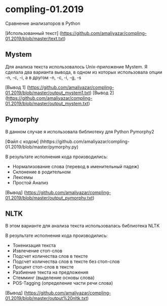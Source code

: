 # compling-01.2019
Сравнение анализаторов в Python

[Использованный текст] (https://github.com/amaliyazar/compling-01.2019/blob/master/text.txt)

## Mystem

Для анализа текста использовалось Unix-приложение Mystem. Я сделала два варианта вывода, в одном из которых использовала опции -n, -c, -i, а в другом -n, -c, -i, -g, -s

[Вывод 1] (https://github.com/amaliyazar/compling-01.2019/blob/master/output_mystem1.txt)
[Вывод 2] (https://github.com/amaliyazar/compling-01.2019/blob/master/output_mystem.txt)

## Pymorphy

В данном случае я использовала библиотеку для Python Pymorphy2

[Файл с кодом] (hhttps://github.com/amaliyazar/compling-01.2019/blob/master/pymorphy.py)

В результате исполнения кода производились:

* Нормализование слова (перевод в именительный падеж)
* Склонение в родительном
* Лексемы
* Простой Анализ

[Вывод] (https://github.com/amaliyazar/compling-01.2019/blob/master/output_pymorphy.txt)

## NLTK

В этом варианте для анализа текста использовалась библиотека NLTK

В результате исполнения кода производились:

* Токенизация текста
* Извлечение стоп-слов
* Подсчет количества слов в тексте
* Подсчет количества слов в тексте без стоп-слов
* Процент стоп-слов в тексте
* Разбиение текста на предложения
* Стемминг (выделение основы слова)
* POS-Tagging (определение части речи слова)

[Вывод] (https://github.com/amaliyazar/compling-01.2019/blob/master/output%20nltk.txt)


